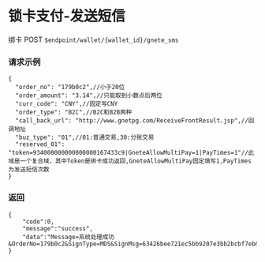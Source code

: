 # 锁卡支付-发送短信

绑卡
POST `$endpoint/wallet/{wallet_id}/gnete_sms`

### 请求示例

```jsonc
{
  "order_no": "179b0c2",//小于20位
  "order_amount": "3.14",//只能取到小数点后两位
  "curr_code": "CNY",//固定写CNY
  "order_type": "B2C",//B2C和B2B两种
  "call_back_url": "http://www.gnetpg.com/ReceiveFrontResult.jsp",//回调地址
  "buz_type": "01",//01:普通交易,30:分账交易
  "reserved_01": "token=934000000000000000167433c9|GneteAllowMultiPay=1|PayTimes=1"//此域是一个复合域，其中Token是绑卡成功返回,GneteAllowMultiPay固定填写1,PayTimes为发送短信次数
}
```


### 返回
```jsonc
{
    "code":0,
    "message":"success",
    "data":"Message=系统处理成功&OrderNo=179b0c2&SignType=MD5&SignMsg=63426bee721ec5bb9207e3bb2bcbf7eb&MerId=198&ShoppingDate=20210519&Code=0000"
}
```
